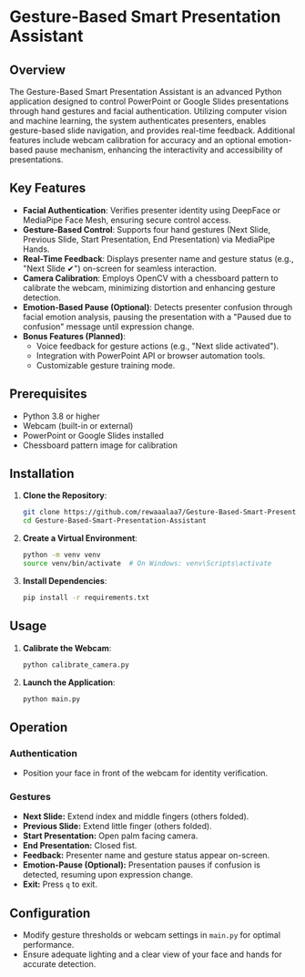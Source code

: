# Gesture-Based Smart Presentation Assistant

## Overview
The Gesture-Based Smart Presentation Assistant is an advanced Python application designed to control PowerPoint or Google Slides presentations through hand gestures and facial authentication. Utilizing computer vision and machine learning, the system authenticates presenters, enables gesture-based slide navigation, and provides real-time feedback. Additional features include webcam calibration for accuracy and an optional emotion-based pause mechanism, enhancing the interactivity and accessibility of presentations.

## Key Features
- **Facial Authentication**: Verifies presenter identity using DeepFace or MediaPipe Face Mesh, ensuring secure control access.
- **Gesture-Based Control**: Supports four hand gestures (Next Slide, Previous Slide, Start Presentation, End Presentation) via MediaPipe Hands.
- **Real-Time Feedback**: Displays presenter name and gesture status (e.g., "Next Slide ✔") on-screen for seamless interaction.
- **Camera Calibration**: Employs OpenCV with a chessboard pattern to calibrate the webcam, minimizing distortion and enhancing gesture detection.
- **Emotion-Based Pause (Optional)**: Detects presenter confusion through facial emotion analysis, pausing the presentation with a "Paused due to confusion" message until expression change.
- **Bonus Features (Planned)**:
  - Voice feedback for gesture actions (e.g., "Next slide activated").
  - Integration with PowerPoint API or browser automation tools.
  - Customizable gesture training mode.

## Prerequisites
- Python 3.8 or higher
- Webcam (built-in or external)
- PowerPoint or Google Slides installed
- Chessboard pattern image for calibration

## Installation
1. **Clone the Repository**:
   ```bash
   git clone https://github.com/rewaaalaa7/Gesture-Based-Smart-Presentation-Assistant.git
   cd Gesture-Based-Smart-Presentation-Assistant

2. **Create a Virtual Environment**:
   ```bash
   python -m venv venv
   source venv/bin/activate  # On Windows: venv\Scripts\activate
3. **Install Dependencies**:
   ```bash
   pip install -r requirements.txt

## Usage
1. **Calibrate the Webcam**:
   ```bash
   python calibrate_camera.py
2. **Launch the Application**:
   ```bash
   python main.py

## Operation

### Authentication
- Position your face in front of the webcam for identity verification.

### Gestures
- **Next Slide:** Extend index and middle fingers (others folded).
- **Previous Slide:** Extend little finger (others folded).
- **Start Presentation:** Open palm facing camera.
- **End Presentation:** Closed fist.
- **Feedback:** Presenter name and gesture status appear on-screen.
- **Emotion-Pause (Optional):** Presentation pauses if confusion is detected, resuming upon expression change.
- **Exit:** Press `q` to exit.

##  Configuration
- Modify gesture thresholds or webcam settings in `main.py` for optimal performance.
- Ensure adequate lighting and a clear view of your face and hands for accurate detection.
